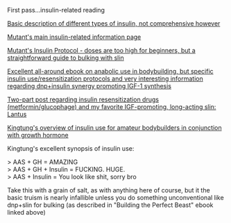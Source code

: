 First pass...insulin-related reading  
  
[Basic description of different types of insulin, not comprehensive however](http://www.ourdiabetes.com/insulin-therapy.htm)  
  
[Mutant's main insulin-related information page](http://www.everydayfitness.net/insulin.shtml)  
  
[Mutant's Insulin Protocol - doses are too high for beginners, but a straightforward guide to bulking with slin](http://www.everydayfitness.net/insulin-protocal-mutant.html)  
  
[Excellent all-around ebook on anabolic use in bodybuilding, but specific insulin use/resensitization protocols and very interesting information regarding dnp+insulin synergy promoting IGF-1 synthesis](http://tinyurl.com/leu4ndt)  
  
[Two-part post regarding insulin resensitization drugs (metformin/glucophage) and my favorite IGF-promoting, long-acting slin: Lantus](http://www.aussiegymjunkies.com/showpost.php?p=808078&amp;postcount=40)  
  
[Kingtung's overview of insulin use for amateur bodybuilders in conjunction with growth hormone](http://www.aussiegymjunkies.com/showthread.php?t=12344)  
  
Kingtung's excellent synopsis of insulin use:  
  
&gt; AAS + GH = AMAZING  
&gt; AAS + GH + Insulin = FUCKING. HUGE.  
&gt; AAS + Insulin = You look like shit, sorry bro  
  
Take this with a grain of salt, as with anything here of course, but it the basic truism is nearly infallible unless you do something unconventional like dnp+slin for bulking (as described in "Building the Perfect Beast" ebook linked above)